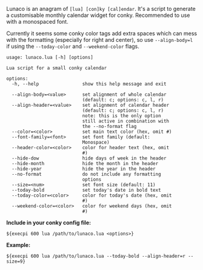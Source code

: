Lunaco is an anagram of `[lua] [con]ky [cal]endar`. It's a script to generate a customisable monthly calendar widget for conky. Recommended to use with a monospaced font.

Currently it seems some conky color tags add extra spaces which can mess with the formatting (especially for right and center), so use `--align-body=l` if using the `--today-color` and `--weekend-color` flags.

```
usage: lunaco.lua [-h] [options]

Lua script for a small conky calendar

options:
  -h, --help                show this help message and exit

  --align-body=<value>      set alignment of whole calendar
                            (default: c; options: c, l, r)
  --align-header=<value>    set alignment of calendar header
                            (default: c; options: c, l, r)
                            note: this is the only option
                            still active in combination with
                            the --no-format flag
  --color=<color>           set main text color (hex, omit #)
  --font-family=<font>      set font family (default:
                            Monospace)
  --header-color=<color>    color for header text (hex, omit
                            #)
  --hide-dow                hide days of week in the header
  --hide-month              hide the month in the header
  --hide-year               hide the year in the header
  --no-format               do not include any formatting
                            options
  --size=<num>              set font size (default: 11)
  --today-bold              set today's date in bold text
  --today-color=<color>     color for today's date (hex, omit
                            #)
  --weekend-color=<color>   color for weekend days (hex, omit
                            #)
```

**Include in your conky config file:**
```
${execpi 600 lua /path/to/lunaco.lua <options>}
```

**Example:**
```
${execpi 600 lua /path/to/lunaco.lua --today-bold --align-header=r --size=9}
```

